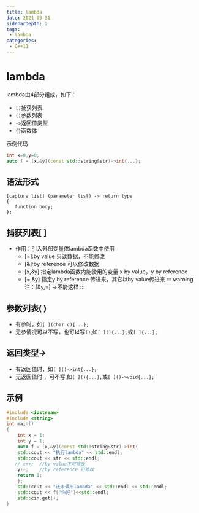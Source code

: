```yaml
---
title: lambda
date: 2021-03-31
sidebarDepth: 2
tags:
 - lambda
categories:
 - C++11
---
```

# lambda
lambda由4部分组成，如下：
- `[]`捕获列表
- `()`参数列表
- `->`返回值类型
- `{}`函数体
  
示例代码
```cpp
int x=0,y=0;
auto f = [x,&y](const std::string&str)->int{...};
```
## 语法形式
```
[capture list] (parameter list) -> return type
{
   function body;
};
```
## 捕获列表[ ]
- 作用：引入外部变量供lambda函数中使用
  - [=]:by value 只读数据，不能修改
  - [&]:by reference 可以修改数据
  - [x,&y] 指定lambda函数内能使用的变量 x by value，y by reference 
  - [=,&y] 指定y by reference 传进来，其它以by value传进来
::: warning 
注：[&y,=] ->不能这样
:::
## 参数列表( )
- 有参时，如`[ ](char c){...};`
- 无参情况可以不写，也可以写`()`,如`[ ](){...};`或`[ ]{...};`
    
## 返回类型->
- 有返回值时，如`[ ]()->int{...};`
- 无返回值时 ，可不写,如`[ ](){...};`或`[ ]()->void{...};`   
## 示例
```cpp
#include <iostream>
#include <string>
int main()
{
    int x = 1;
    int y = 1;
    auto f = [x,&y](const std::string&str)->int{
    std::cout << "执行lambda" << std::endl;
    std::cout << str << std::endl;
   // x++;  //by value不可修改
    y++;    //by reference 可修改
    return 1;
    };
    std::cout << "还未调用lambda" << std::endl << std::endl; 
    std::cout << f("你好")<<std::endl;
    std::cin.get();
}
```
